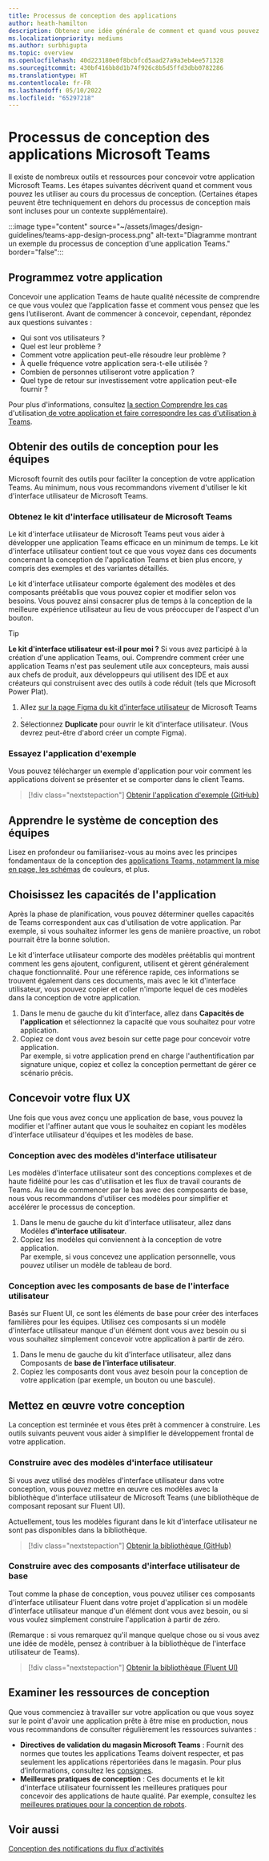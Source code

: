 ```yaml
---
title: Processus de conception des applications
author: heath-hamilton
description: Obtenez une idée générale de comment et quand vous pouvez utiliser les outils et ressources Microsoft pour concevoir une application Microsoft Teams efficace.
ms.localizationpriority: mediums
ms.author: surbhigupta
ms.topic: overview
ms.openlocfilehash: 40d223180e0f8bcbfcd5aad27a9a3eb4ee571328
ms.sourcegitcommit: 430bf416bb8d1b74f926c8b5d5ffd3dbb0782286
ms.translationtype: HT
ms.contentlocale: fr-FR
ms.lasthandoff: 05/10/2022
ms.locfileid: "65297218"
---
```

# <a name="design-process-for-microsoft-teams-apps"></a>Processus de conception des applications Microsoft Teams

Il existe de nombreux outils et ressources pour concevoir votre application Microsoft Teams. Les étapes suivantes décrivent quand et comment vous pouvez les utiliser au cours du processus de conception. (Certaines étapes peuvent être techniquement en dehors du processus de conception mais sont incluses pour un contexte supplémentaire).

:::image type="content" source="~/assets/images/design-guidelines/teams-app-design-process.png" alt-text="Diagramme montrant un exemple du processus de conception d'une application Teams." border="false":::

## <a name="plan-your-app"></a>Programmez votre application

Concevoir une application Teams de haute qualité nécessite de comprendre ce que vous voulez que l’application fasse et comment vous pensez que les gens l’utiliseront. Avant de commencer à concevoir, cependant, répondez aux questions suivantes :

* Qui sont vos utilisateurs ?
* Quel est leur problème ?
* Comment votre application peut-elle résoudre leur problème ?
* À quelle fréquence votre application sera-t-elle utilisée ?
* Combien de personnes utiliseront votre application ?
* Quel type de retour sur investissement votre application peut-elle fournir ?

Pour plus d'informations, consultez [la section Comprendre les cas](~/concepts/design/understand-use-cases.md) d'utilisation[ de votre application et faire correspondre les cas d'utilisation à Teams](~/concepts/design/map-use-cases.md).

## <a name="get-teams-design-tools"></a>Obtenir des outils de conception pour les équipes

Microsoft fournit des outils pour faciliter la conception de votre application Teams. Au minimum, nous vous recommandons vivement d'utiliser le kit d'interface utilisateur de Microsoft Teams.

### <a name="get-the-microsoft-teams-ui-kit"></a>Obtenez le kit d'interface utilisateur de Microsoft Teams

Le kit d'interface utilisateur de Microsoft Teams peut vous aider à développer une application Teams efficace en un minimum de temps. Le kit d'interface utilisateur contient tout ce que vous voyez dans ces documents concernant la conception de l'application Teams et bien plus encore, y compris des exemples et des variantes détaillés.

Le kit d'interface utilisateur comporte également des modèles et des composants préétablis que vous pouvez copier et modifier selon vos besoins. Vous pouvez ainsi consacrer plus de temps à la conception de la meilleure expérience utilisateur au lieu de vous préoccuper de l'aspect d'un bouton.

> [!TIP]
> **Le kit d'interface utilisateur est-il pour moi ?** Si vous avez participé à la création d'une application Teams, oui. Comprendre comment créer une application Teams n'est pas seulement utile aux concepteurs, mais aussi aux chefs de produit, aux développeurs qui utilisent des IDE et aux créateurs qui construisent avec des outils à code réduit (tels que Microsoft Power Plat).

1. Allez [sur la page Figma du kit d'interface utilisateur](https://www.figma.com/community/file/916836509871353159) de Microsoft Teams .
1. Sélectionnez **Duplicate** pour ouvrir le kit d'interface utilisateur. (Vous devrez peut-être d'abord créer un compte Figma).

### <a name="try-the-sample-app"></a>Essayez l'application d'exemple

Vous pouvez télécharger un exemple d'application pour voir comment les applications doivent se présenter et se comporter dans le client Teams.

> [!div class="nextstepaction"]
> [Obtenir l'application d'exemple (GitHub)](https://github.com/OfficeDev/Microsoft-Teams-Samples/tree/main/samples/tab-ui-templates/ts)

## <a name="learn-teams-design-system"></a>Apprendre le système de conception des équipes

Lisez en profondeur ou familiarisez-vous au moins avec les principes fondamentaux de la conception des [applications Teams, notamment la mise en page, les schémas](design-teams-app-fundamentals.md) de couleurs, et plus.

## <a name="choose-app-capabilities"></a>Choisissez les capacités de l'application

Après la phase de planification, vous pouvez déterminer quelles capacités de Teams correspondent aux cas d'utilisation de votre application. Par exemple, si vous souhaitez informer les gens de manière proactive, un robot pourrait être la bonne solution.

Le kit d'interface utilisateur comporte des modèles préétablis qui montrent comment les gens ajoutent, configurent, utilisent et gèrent généralement chaque fonctionnalité. Pour une référence rapide, ces informations se trouvent également dans ces documents, mais avec le kit d'interface utilisateur, vous pouvez copier et coller n'importe lequel de ces modèles dans la conception de votre application.

1. Dans le menu de gauche du kit d'interface, allez dans **Capacités de l'application** et sélectionnez la capacité que vous souhaitez pour votre application.
1. Copiez ce dont vous avez besoin sur cette page pour concevoir votre application.<br />
   Par exemple, si votre application prend en charge l'authentification par signature unique, copiez et collez la conception permettant de gérer ce scénario précis.

## <a name="design-your-ux-flow"></a>Concevoir votre flux UX

Une fois que vous avez conçu une application de base, vous pouvez la modifier et l'affiner autant que vous le souhaitez en copiant les modèles d'interface utilisateur d'équipes et les modèles de base.

### <a name="design-with-ui-templates"></a>Conception avec des modèles d'interface utilisateur

Les modèles d'interface utilisateur sont des conceptions complexes et de haute fidélité pour les cas d'utilisation et les flux de travail courants de Teams. Au lieu de commencer par le bas avec des composants de base, nous vous recommandons d'utiliser ces modèles pour simplifier et accélérer le processus de conception.

1. Dans le menu de gauche du kit d'interface utilisateur, allez dans Modèles **d'interface utilisateur**.
1. Copiez les modèles qui conviennent à la conception de votre application.<br />
   Par exemple, si vous concevez une application personnelle, vous pouvez utiliser un modèle de tableau de bord.

### <a name="design-with-basic-ui-components"></a>Conception avec les composants de base de l'interface utilisateur

Basés sur Fluent UI, ce sont les éléments de base pour créer des interfaces familières pour les équipes. Utilisez ces composants si un modèle d'interface utilisateur manque d'un élément dont vous avez besoin ou si vous souhaitez simplement concevoir votre application à partir de zéro.

1. Dans le menu de gauche du kit d'interface utilisateur, allez dans Composants de **base de l'interface utilisateur**.
1. Copiez les composants dont vous avez besoin pour la conception de votre application (par exemple, un bouton ou une bascule).

## <a name="implement-your-design"></a>Mettez en œuvre votre conception

La conception est terminée et vous êtes prêt à commencer à construire. Les outils suivants peuvent vous aider à simplifier le développement frontal de votre application.

### <a name="build-with-ui-templates"></a>Construire avec des modèles d'interface utilisateur

Si vous avez utilisé des modèles d'interface utilisateur dans votre conception, vous pouvez mettre en œuvre ces modèles avec la bibliothèque d'interface utilisateur de Microsoft Teams (une bibliothèque de composant reposant sur Fluent UI).

Actuellement, tous les modèles figurant dans le kit d'interface utilisateur ne sont pas disponibles dans la bibliothèque.

> [!div class="nextstepaction"]
> [Obtenir la bibliothèque (GitHub)](https://github.com/OfficeDev/microsoft-teams-ui-component-library)

### <a name="build-with-basic-ui-components"></a>Construire avec des composants d'interface utilisateur de base

Tout comme la phase de conception, vous pouvez utiliser ces composants d'interface utilisateur Fluent dans votre projet d'application si un modèle d'interface utilisateur manque d'un élément dont vous avez besoin, ou si vous voulez simplement construire l'application à partir de zéro. 

(Remarque : si vous remarquez qu'il manque quelque chose ou si vous avez une idée de modèle, pensez à contribuer à la bibliothèque de l'interface utilisateur de Teams).

> [!div class="nextstepaction"]
> [Obtenir la bibliothèque (Fluent UI)](https://fluentsite.z22.web.core.windows.net/)

## <a name="review-design-resources"></a>Examiner les ressources de conception

Que vous commenciez à travailler sur votre application ou que vous soyez sur le point d'avoir une application prête à être mise en production, nous vous recommandons de consulter régulièrement les ressources suivantes :

* **Directives de validation du magasin Microsoft Teams** : Fournit des normes que toutes les applications Teams doivent respecter, et pas seulement les applications répertoriées dans le magasin. Pour plus d’informations, consultez les [consignes](~/concepts/deploy-and-publish/appsource/prepare/teams-store-validation-guidelines.md).
* **Meilleures pratiques de conception** : Ces documents et le kit d'interface utilisateur fournissent les meilleures pratiques pour concevoir des applications de haute qualité. Par exemple, consultez les [meilleures pratiques pour la conception de robots](~/bots/design/bots.md#best-practices).

## <a name="see-also"></a>Voir aussi

[Conception des notifications du flux d'activités](~/concepts/design/activity-feed-notifications.md)
